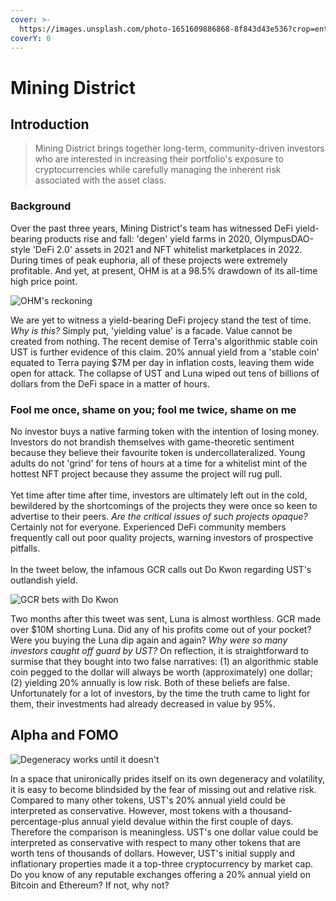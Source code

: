 ```yaml
---
cover: >-
  https://images.unsplash.com/photo-1651609886868-8f843d43e536?crop=entropy&cs=tinysrgb&fm=jpg&ixid=MnwxOTcwMjR8MHwxfHJhbmRvbXx8fHx8fHx8fDE2NTM0NjY2OTc&ixlib=rb-1.2.1&q=80
coverY: 0
---
```


# Mining District

## Introduction

> Mining District brings together long-term, community-driven investors who are interested in increasing their portfolio's exposure to cryptocurrencies while carefully managing the inherent risk associated with the asset class.&#x20;

### Background

Over the past three years, Mining District's team has witnessed DeFi yield-bearing products rise and fall: 'degen' yield farms in 2020, OlympusDAO-style 'DeFi 2.0' assets in 2021 and NFT whitelist marketplaces in 2022. During times of peak euphoria, all of these projects were extremely profitable. And yet, at present, OHM is at a 98.5% drawdown of its all-time high price point.

![OHM's reckoning](https://i.ibb.co/y870xQV/Screenshot-2022-05-25-at-10-26-40.png)

We are yet to witness a yield-bearing DeFi projecy stand the test of time. _Why is this?_ Simply put, 'yielding value' is a facade. Value cannot be created from nothing. The recent demise of Terra's algorithmic stable coin UST is further evidence of this claim. 20% annual yield from a 'stable coin' equated to Terra paying $7M per day in inflation costs, leaving them wide open for attack. The collapse of UST and Luna wiped out tens of billions of dollars from the DeFi space in a matter of hours.

### Fool me once, shame on you; fool me twice, shame on me

No investor buys a native farming token with the intention of losing money. Investors do not brandish themselves with game-theoretic sentiment because they believe their favourite token is undercollateralized. Young adults do not 'grind' for tens of hours at a time for a whitelist mint of the hottest NFT project because they assume the project will rug pull.\
\
Yet time after time after time, investors are ultimately left out in the cold, bewildered by the shortcomings of the projects they were once so keen to advertise to their peers. _Are the critical issues of such projects opaque?_ Certainly not for everyone. Experienced DeFi community members frequently call out poor quality projects, warning investors of prospective pitfalls.\
\
In the tweet below, the infamous GCR calls out Do Kwon regarding UST's outlandish yield.&#x20;

![GCR bets with Do Kwon](https://i.ibb.co/0VM0Th0/Screenshot-2022-05-25-at-11-48-01.png)

Two months after this tweet was sent, Luna is almost worthless. GCR made over $10M shorting Luna. Did any of his profits come out of your pocket? Were you buying the Luna dip again and again? _Why were so many investors caught off guard by UST?_ On reflection, it is straightforward to surmise that they bought into two false narratives: (1) an algorithmic stable coin pegged to the dollar will always be worth (approximately) one dollar; (2) yielding 20% annually is low risk. Both of these beliefs are false. Unfortunately for a lot of investors, by the time the truth came to light for them, their investments had already decreased in value by 95%.

## Alpha and FOMO

![Degeneracy works until it doesn't](https://yt3.ggpht.com/ytc/AKedOLS6w8dINEg1DoHSg2DBoCdjG3bWSu2-1bBhWLvk=s900-c-k-c0x00ffffff-no-rj)

In a space that unironically prides itself on its own degeneracy and volatility, it is easy to become blindsided by the fear of missing out and relative risk. Compared to many other tokens, UST's 20% annual yield could be interpreted as conservative. However, most tokens with a thousand-percentage-plus annual yield devalue within the first couple of days. Therefore the comparison is meaningless. UST's one dollar value could be interpreted as conservative with respect to many other tokens that are worth tens of thousands of dollars. However, UST's initial supply and inflationary properties made it a top-three cryptocurrency by market cap. Do you know of any reputable exchanges offering a 20% annual yield on Bitcoin and Ethereum? If not, why not?
